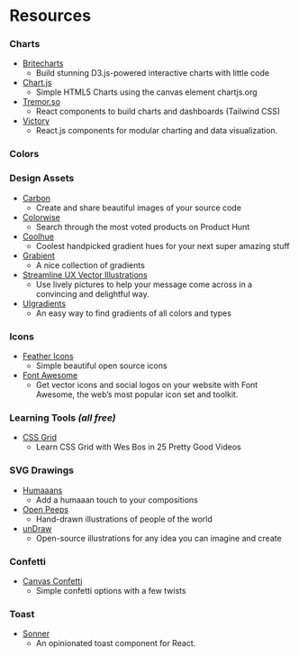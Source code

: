 # Resources

### Charts
* [Britecharts](https://britecharts.github.io/britecharts/)
  * Build stunning D3.js-powered interactive charts with little code
* [Chart.js](https://github.com/chartjs/Chart.js)
  * Simple HTML5 Charts using the canvas element chartjs.org
* [Tremor.so](https://www.tremor.so/)
  * React components to build charts and dashboards (Tailwind CSS)
* [Victory](https://commerce.nearform.com/open-source/victory/)
  * React.js components for modular charting and data visualization.
### Colors
### Design Assets
* [Carbon](https://carbon.now.sh)
  * Create and share beautiful images of your source code
* [Colorwise](https://colorwise.io/)
  * Search through the most voted products on Product Hunt
* [Coolhue](https://webkul.github.io/coolhue/)
  * Coolest handpicked gradient hues for your next super amazing stuff
* [Grabient](https://www.grabient.com/)
  * A nice collection of gradients
* [Streamline UX Vector Illustrations](http://streamlineicons.com/ux/)
  * Use lively pictures to help your message come across in a convincing and delightful way.
* [UIgradients](https://uigradients.com/)
  * An easy way to find gradients of all colors and types
### Icons
* [Feather Icons](https://feathericons.com/)
  * Simple beautiful open source icons
* [Font Awesome](https://fontawesome.com/)
  * Get vector icons and social logos on your website with Font Awesome, the web’s most popular icon set and toolkit.
### Learning Tools _(all free)_
* [CSS Grid](https://cssgrid.io/)
  * Learn CSS Grid with Wes Bos in 25 Pretty Good Videos
### SVG Drawings
* [Humaaans](https://blush.design/collections/humaaans/humaaans)
  * Add a humaaan touch to your compositions
* [Open Peeps](https://blush.design/collections/open-peeps/open-peeps)
  * Hand-drawn illustrations of people of the world
* [unDraw](https://undraw.co/)
  * Open-source illustrations for any idea you can imagine and create
### Confetti
* [Canvas Confetti](https://www.kirilv.com/canvas-confetti/)
  * Simple confetti options with a few twists
### Toast
* [Sonner](https://sonner.emilkowal.ski/)
  * An opinionated toast component for React.
